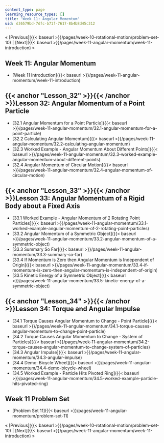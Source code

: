 ```yaml
---
content_type: page
learning_resource_types: []
title: 'Week 11: Angular Momentum'
uid: d36579bd-7dfc-b71f-7617-8b4b8d45c312
---
```


« [Previous]({{< baseurl >}}/pages/week-10-rotational-motion/problem-set-10) | [Next]({{< baseurl >}}/pages/week-11-angular-momentum/week-11-introduction) »

Week 11: Angular Momentum
-------------------------

*   [Week 11 Introduction]({{< baseurl >}}/pages/week-11-angular-momentum/week-11-introduction)

{{< anchor "Lesson_32" >}}{{< /anchor >}}Lesson 32: Angular Momentum of a Point Particle
----------------------------------------------------------------------------------------

*   [32.1 Angular Momentum for a Point Particle]({{< baseurl >}}/pages/week-11-angular-momentum/32.1-angular-momentum-for-a-point-particle)
*   [32.2 Calculating Angular Momentum]({{< baseurl >}}/pages/week-11-angular-momentum/32.2-calculating-angular-momentum)
*   [32.3 Worked Example - Angular Momentum About Different Points]({{< baseurl >}}/pages/week-11-angular-momentum/32.3-worked-example-angular-momentum-about-different-points)
*   [32.4 Angular Momentum of Circular Motion]({{< baseurl >}}/pages/week-11-angular-momentum/32.4-angular-momentum-of-circular-motion)

{{< anchor "Lesson_33" >}}{{< /anchor >}}Lesson 33: Angular Momentum of a Rigid Body about a Fixed Axis
-------------------------------------------------------------------------------------------------------

*   [33.1 Worked Example - Angular Momentum of 2 Rotating Point Particles]({{< baseurl >}}/pages/week-11-angular-momentum/33.1-worked-example-angular-momentum-of-2-rotating-point-particles)
*   [33.2 Angular Momentum of a Symmetric Object]({{< baseurl >}}/pages/week-11-angular-momentum/33.2-angular-momentum-of-a-symmetric-object)
*   [33.3 Summary So Far]({{< baseurl >}}/pages/week-11-angular-momentum/33.3-summary-so-far)
*   [33.4 If Momentum is Zero then Angular Momentum is Independent of Origin]({{< baseurl >}}/pages/week-11-angular-momentum/33.4-if-momentum-is-zero-then-angular-momentum-is-independent-of-origin)
*   [33.5 Kinetic Energy of a Symmetric Object]({{< baseurl >}}/pages/week-11-angular-momentum/33.5-kinetic-energy-of-a-symmetric-object)

{{< anchor "Lesson_34" >}}{{< /anchor >}}Lesson 34: Torque and Angular Impulse
------------------------------------------------------------------------------

*   [34.1 Torque Causes Angular Momentum to Change - Point Particle]({{< baseurl >}}/pages/week-11-angular-momentum/34.1-torque-causes-angular-momentum-to-change-point-particle)
*   [34.2 Torque Causes Angular Momentum to Change - System of Particles]({{< baseurl >}}/pages/week-11-angular-momentum/34.2-torque-causes-angular-momentum-to-change-system-of-particles)
*   [34.3 Angular Impulse]({{< baseurl >}}/pages/week-11-angular-momentum/34.3-angular-impulse)
*   [34.4 Demo: Bicycle Wheel]({{< baseurl >}}/pages/week-11-angular-momentum/34.4-demo-bicycle-wheel)
*   [34.5 Worked Example - Particle Hits Pivoted Ring]({{< baseurl >}}/pages/week-11-angular-momentum/34.5-worked-example-particle-hits-pivoted-ring)

Week 11 Problem Set
-------------------

*   [Problem Set 11]({{< baseurl >}}/pages/week-11-angular-momentum/problem-set-11)

« [Previous]({{< baseurl >}}/pages/week-10-rotational-motion/problem-set-10) | [Next]({{< baseurl >}}/pages/week-11-angular-momentum/week-11-introduction) »
